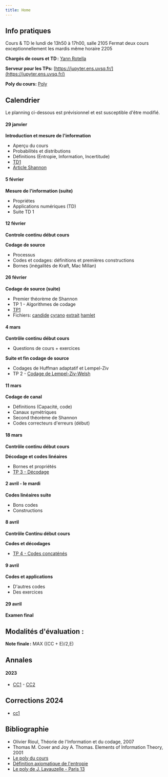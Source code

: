 ```yaml
---
title: Home
---
```


## Info pratiques

Cours & TD le lundi de 13h50 à 17h00, salle 2105 Fermat deux cours exceptionnellement les mardis même horaire 2205

**Chargés de cours et TD :** [Yann Rotella](https://rotella.fr/)

**Serveur pour les TPs:** [https://jupyter.ens.uvsq.fr/](https://jupyter.ens.uvsq.fr/)

**Poly du cours:** [Poly](tds/poly.pdf)

## Calendrier

Le planning ci-dessous est prévisionnel et est susceptible d'être modifié.

#### 29 janvier 

**Introduction et mesure de l'information**
   - Aperçu du cours
   - Probabilités et distributions
   - Définitions (Entropie, Information, Incertitude)
   - [TD1](tds/TD1.pdf)
   - [Article Shannon](tds/shannon.pdf)


#### 5 février 

**Mesure de l'information (suite)**
   - Propriétes
   - Applications numériques (TD)
   - Suite TD 1

   
#### 12 février 

**Controle continu début cours**
   
**Codage de source**
   - Processus
   - Codes et codages: définitions et premières constructions
   - Bornes (inégalités de Kraft, Mac Millan)


#### 26 février 

**Codage de source (suite)**
   - Premier théorème de Shannon
   - TP 1 - Algorithmes de codage
   - [TP1](tds/tp1/TP1.ipynb)
   - Fichiers: [candide](tds/tp1/candide.txt) [cyrano](tds/tp1/cyrano.txt) [extrait](tds/tp1/extrait.txt) [hamlet](tds/tp1/hamlet.txt)

    

#### 4 mars 

**Contrôle continu début cours**
   - Questions de cours + exercices

**Suite et fin codage de source**
   - Codages de Huffman adaptatif et Lempel-Ziv 
   - TP 2 - [Codage de Lempel-Ziv-Welsh](tds/tp2/TP2.ipynb)

#### 11 mars

**Codage de canal**
   - Définitions (Capacité, code)
   - Canaux symétriques
   - Second théorème de Shannon
   - Codes correcteurs d'erreurs (début)


#### 18 mars 

**Contrôle continu début cours**

**Décodage et codes linéaires**
   - Bornes et propriétés
   - [TP 3 - Décodage](tds/tp3/TP3.ipynb)
    
#### 2 avril - le mardi

**Codes linéaires suite**
   - Bons codes 
   - Constructions


#### 8 avril

**Contrôle Continu début cours**

**Codes et décodages**
   - [TP 4 - Codes concaténés](tds/tp4/TP4.ipynb)

#### 9 avril

**Codes et applications**
   - D'autres codes
   - Des exercices

#### 29 avril

**Examen final**


## Modalités d'évaluation :


**Note finale :** MAX ((CC + E)/2,E)

## Annales 
#### 2023
   - [CC1](annales/CC1.pdf)
	- [CC2](annales/CC2.pdf)
	
## Corrections 2024
   - [cc1](annales/cc1-2024.pdf)  


## Bibliographie

   - Olivier Rioul, Théorie de l'Information et du codage, 2007
   - Thomas M. Cover and Joy A. Thomas. Elements of Information Theory, 2001
   - [Le poly du cours](tds/poly.pdf)
   - [Définition axiomatique de l'entropie](https://arrowtheory.com/pub/notes/025-faddeev-entropy.html)
   - [Le poly de J. Lavauzelle - Paris 13](https://www.math.univ-paris13.fr/~lavauzelle/teaching/2020-21/docs/TI-poly-cours.pdf)
   


